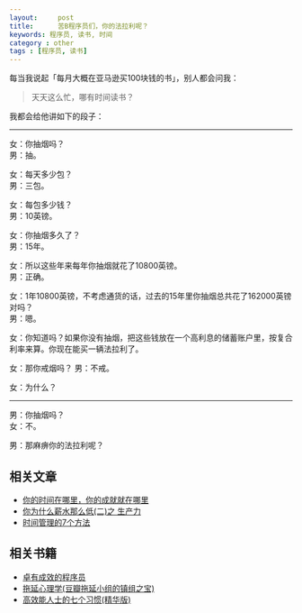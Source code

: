 ```yaml
---
layout:     post
title:      苦B程序员们，你的法拉利呢？
keywords: 程序员, 读书, 时间
category : other
tags : [程序员, 读书]
---
```


每当我说起「每月大概在亚马逊买100块钱的书」，别人都会问我：

> 天天这么忙，哪有时间读书？

我都会给他讲如下的段子：

******************

女：你抽烟吗？  
男：抽。 

女：每天多少包？  
男：三包。

女：每包多少钱？  
男：10英镑。

女：你抽烟多久了？   
男：15年。

女：所以这些年来每年你抽烟就花了10800英镑。  
男：正确。 

女：1年10800英镑，不考虑通货的话，过去的15年里你抽烟总共花了162000英镑对吗？  
男：嗯。 

女：你知道吗？如果你没有抽烟，把这些钱放在一个高利息的储蓄账户里，按复合利率来算。你现在能买一辆法拉利了。 

女：那你戒烟吗？
男：不戒。

女：为什么？

**************

男：你抽烟吗？   
女：不。 

男：那麻痹你的法拉利呢？

## 相关文章

- [你的时间在哪里，你的成就就在哪里](http://justjavac.com/book/2012/11/01/how-to-evaluate-the-hackers-and-painters.html)
- [你为什么薪水那么低(二)之 生产力](http://justjavac.com/other/2012/09/27/why-are-you-so-low-salary-2-productive.html)
- [时间管理的7个方法](http://justjavac.com/other/2012/05/29/7-habits-for-time-manage.html)

## 相关书籍

- <a href="http://www.amazon.cn/gp/product/B001XCWFOI/ref=as_li_ss_tl?ie=UTF8&camp=536&creative=3132&creativeASIN=B001XCWFOI&linkCode=as2&tag=favbook-23">卓有成效的程序员</a><img src="http://ir-cn.amazon-adsystem.com/e/ir?t=favbook-23&l=as2&o=28&a=B001XCWFOI" width="1" height="1" border="0" alt="" style="border:none !important; margin:0px !important;" />
- <a href="http://www.amazon.cn/gp/product/B0032JTI22/ref=as_li_ss_tl?ie=UTF8&camp=536&creative=3132&creativeASIN=B0032JTI22&linkCode=as2&tag=favbook-23">拖延心理学(豆瓣拖延小组的镇组之宝)</a><img src="http://ir-cn.amazon-adsystem.com/e/ir?t=favbook-23&l=as2&o=28&a=B0032JTI22" width="1" height="1" border="0" alt="" style="border:none !important; margin:0px !important;" />
- <a href="http://www.amazon.cn/gp/product/B00B703HU2/ref=as_li_ss_tl?ie=UTF8&camp=536&creative=3132&creativeASIN=B00B703HU2&linkCode=as2&tag=favbook-23">高效能人士的七个习惯(精华版)</a><img src="http://ir-cn.amazon-adsystem.com/e/ir?t=favbook-23&l=as2&o=28&a=B00B703HU2" width="1" height="1" border="0" alt="" style="border:none !important; margin:0px !important;" />
